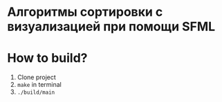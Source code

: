 # Алгоритмы сортировки с визуализацией при помощи SFML


# How to build?

1. Clone project
2. `make` in terminal
3. `./build/main`
